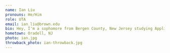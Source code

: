 ```yaml
---
name: Ian Liu
pronouns: He/Him
role: UTA 
email: ian_liu@brown.edu
bio: Hey, I'm a sophomore from Bergen County, New Jersey studying Applied Math-CS. Outside of school, I enjoy spending quality time with friends, trying new foods, playing rugby, and exploring the outdoors. Looking forward to being your TA this semester!
hometown: Oradell, NJ
photo: ian.jpg
throwback_photo: ian-throwback.jpg
---
```

